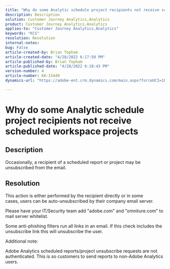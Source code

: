 ```yaml
---
title: "Why do some Analytic schedule project recipients not receive scheduled workspace projects"
description: Description
solution: Customer Journey Analytics,Analytics
product: Customer Journey Analytics,Analytics
applies-to: "Customer Journey Analytics,Analytics"
keywords: "KCS"
resolution: Resolution
internal-notes: 
bug: False
article-created-by: Brian Topham
article-created-date: "4/28/2022 6:17:50 PM"
article-published-by: Brian Topham
article-published-date: "4/28/2022 6:18:43 PM"
version-number: 4
article-number: KA-15449
dynamics-url: "https://adobe-ent.crm.dynamics.com/main.aspx?forceUCI=1&pagetype=entityrecord&etn=knowledgearticle&id=9a1ed07d-1fc7-ec11-a7b6-0022480a1b03"

---
```

# Why do some Analytic schedule project recipients not receive scheduled workspace projects

## Description


Occasionally, a recipient of a scheduled report or project may be unsubscribed from the email.


## Resolution


This action is either performed by the recipient directly or in some cases, users can be auto-unsubscribed by their company email server.

Please have your IT/Security team add "adobe.com" and "omniture.com" to mail server whitelist.

Some anti-phishing filters run all links in an email. If this check includes the unsubscribe link this will unsubscribe the user.



Additional note:

Adobe Analytics scheduled reports/project unsubscribe requests are not authenticated. This is so customers to send reports to non-Adobe Analytics users.


